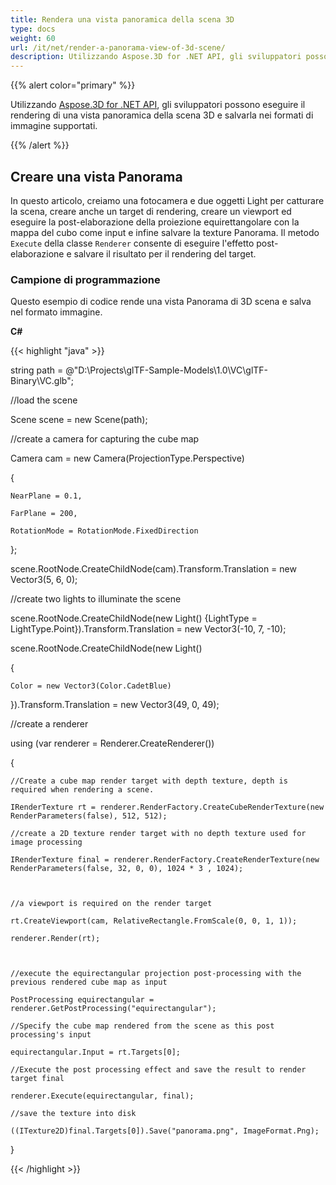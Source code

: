 ```yaml
---
title: Rendera una vista panoramica della scena 3D
type: docs
weight: 60
url: /it/net/render-a-panorama-view-of-3d-scene/
description: Utilizzando Aspose.3D for .NET API, gli sviluppatori possono visualizzare una scena panoramica di 3D e salvare la visualizzazione nei formati di immagine supportati.
---
```

{{% alert color="primary" %}}

Utilizzando [Aspose.3D for .NET API](https://products.aspose.com/3d/net/), gli sviluppatori possono eseguire il rendering di una vista panoramica della scena 3D e salvarla nei formati di immagine supportati.

{{% /alert %}}
##  **Creare una vista Panorama**
In questo articolo, creiamo una fotocamera e due oggetti Light per catturare la scena, creare anche un target di rendering, creare un viewport ed eseguire la post-elaborazione della proiezione equirettangolare con la mappa del cubo come input e infine salvare la texture Panorama. Il metodo `Execute` della classe `Renderer` consente di eseguire l'effetto post-elaborazione e salvare il risultato per il rendering del target.
###  **Campione di programmazione**
Questo esempio di codice rende una vista Panorama di 3D scena e salva nel formato immagine.

**C#**

{{< highlight "java" >}}

 string path = @"D:\Projects\glTF-Sample-Models\1.0\VC\glTF-Binary\VC.glb";

//load the scene

Scene scene = new Scene(path);

//create a camera for capturing the cube map

Camera cam = new Camera(ProjectionType.Perspective)

{

    NearPlane = 0.1,

    FarPlane = 200,

    RotationMode = RotationMode.FixedDirection

};

scene.RootNode.CreateChildNode(cam).Transform.Translation = new Vector3(5, 6, 0);



//create two lights to illuminate the scene

scene.RootNode.CreateChildNode(new Light() {LightType = LightType.Point}).Transform.Translation = new Vector3(-10, 7, -10);

scene.RootNode.CreateChildNode(new Light()

{

    Color = new Vector3(Color.CadetBlue)

}).Transform.Translation = new Vector3(49, 0, 49);

//create a renderer

using (var renderer = Renderer.CreateRenderer())

{

    //Create a cube map render target with depth texture, depth is required when rendering a scene.

    IRenderTexture rt = renderer.RenderFactory.CreateCubeRenderTexture(new RenderParameters(false), 512, 512);

    //create a 2D texture render target with no depth texture used for image processing

    IRenderTexture final = renderer.RenderFactory.CreateRenderTexture(new RenderParameters(false, 32, 0, 0), 1024 * 3 , 1024);



    //a viewport is required on the render target

    rt.CreateViewport(cam, RelativeRectangle.FromScale(0, 0, 1, 1));

    renderer.Render(rt);



    //execute the equirectangular projection post-processing with the previous rendered cube map as input

    PostProcessing equirectangular = renderer.GetPostProcessing("equirectangular");

    //Specify the cube map rendered from the scene as this post processing's input

    equirectangular.Input = rt.Targets[0];

    //Execute the post processing effect and save the result to render target final

    renderer.Execute(equirectangular, final);

    //save the texture into disk

    ((ITexture2D)final.Targets[0]).Save("panorama.png", ImageFormat.Png);

}

{{< /highlight >}}
